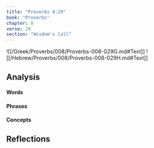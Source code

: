 ```yaml
---
title: "Proverbs 8:29"
book: "Proverbs"
chapter: 8
verse: 29
section: "Wisdom's Call"
---
```

![[/Greek/Proverbs/008/Proverbs-008-029G.md#Text]]
![[/Hebrew/Proverbs/008/Proverbs-008-029H.md#Text]]

## Analysis

#### Words

#### Phrases

#### Concepts

## Reflections
